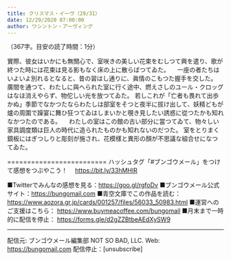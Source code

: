 ```yaml
---
title: クリスマス・イーヴ（29/31）
date: 12/29/2020 07:00:00
author: ワシントン・アーヴィング
---
```


（367字。目安の読了時間：1分）

實際、彼女はいかにも無關心で、室咲きの美しい花束をむしつて興を遣り、歌が終つた時には花束は見る影もなく床の上に散らばつてゐた。
　一座の者たちはいよいよ別れるとなると、昔の習はし通りに、眞情のこもつた握手を交した。
廣間を通つて、わたしに與へられた室に行く途中、燃えさしのユール・クロッグはなほ消えやらず、物佗しい光を放つてゐた。
若しこれが「亡者も畏れて出歩かぬ」季節でなかつたならわたしは部室をそつと夜半に拔け出して、妖精どもが爐の周圍で躁宴に舞ひ狂つてゐはしまいかと覗き見したい誘惑に從つたかも知れなかつたのである。
　わたしの室はこの館の古い部分に當つてゐて、物々しい家具調度類は巨人の時代に造られたものかも知れないのだつた。
室をとりまく鏡板にはぎつしりと彫刻が施され、花模樣と異形の顏が不思議な組合せになつてゐた。

=========================
ハッシュタグ「#ブンゴウメール」をつけて感想をつぶやこう！　
https://bit.ly/33hMHlR

■Twitterでみんなの感想を見る：https://goo.gl/rgfoDv
■ブンゴウメール公式サイト：https://bungomail.com
■青空文庫でこの作品を読む：https://www.aozora.gr.jp/cards/001257/files/56033_50983.html
■運営へのご支援はこちら： https://www.buymeacoffee.com/bungomail
■月末まで一時的に配信を停止： https://forms.gle/d2gZZBtbeAEdXySW9

-------
配信元: ブンゴウメール編集部
NOT SO BAD, LLC.
Web: https://bungomail.com
配信停止：[unsubscribe]

